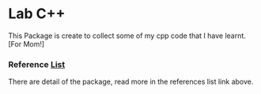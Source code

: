 # Lab C++
This Package is create to collect some of my cpp code that I have learnt. [For Mom!]

### Reference [List](./doc/)
There are detail of the package, read more in the references list link above.